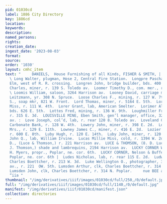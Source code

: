 ```yaml
---
pid: 01030cd
label: 1886 City Directory
key: 1886cd
location: 
keywords: 
description: 
named_persons: 
rights: 
creation_date: 
ingest_date: '2023-08-03'
format: 
source: 
order: '1030'
layout: cmhc_item
text: "     DANIELS,  House Furnishing of all Kinds, FISHER & SMITH, | LON 170 LUM
  \ Long Walter, plugman, Hose 2, Central Fire Station.  Longpre Paschal, lab, r.
  Elm, west of R. R. crossing.  Longren John, bridge builder, bds. 400 E. 8th.  Longquist
  Charles, miner, r. 139 S. Toledo av.  Loomer Timothy D., com. mer., r. 120 E. 3d.
  \ Loomis William, saloon, 3264 Harrison av.  Looney David, carriage mkr, Charles
  Leitzmann, yr. 308 N. Spruce.  Loose Charles F., mining, r. 127 W. 7th.  Loper Harry
  S., soap mkr, 821 W. Front.  Lord Thomas, miner, r. 5164 E. 5th.  Loreaux Julia
  Miss, r. 111 W. 4th.  Lorer Grant, lab, American Smelter.  Lorimer Alexander, miner,
  bds. 626 E. 5th.  Lottes Fred, mining, r. 136 W. 9th.  Loughmiller Frank C., miner,
  r. 315 E. 3d.  LOUISVILLE MINE, Eben Smith, gen’l manager, office, 320 Harrison
  av. :  Love Joseph, col’d, lab, r. rear 120 8. Toledo av.  Loveland C. S., bkkpr,
  Carbonate Bank, r. 128 W. 4th.  Lowery John, miner, r. 398 E. 2d.  Lowman W. A.
  Mrs., r. 129 E. 11th.  Lowney James C., miner, r. 416 E. 2d.  Lozier Jennie Mrs.,
  r. 600 E. 8th.  Luby Hugh, r. 120 E. 14th.  Luby John, miner, r. 120 E. 14th.  Lucas
  John Q., lab, William Irvine.  Lucas Millie Miss, cold, r. 1394 W. 2d.  Luce Benjamin
  D., (Luce & Thomson,) r. 221 Harrison av.  LUCE & THOMSON, (8. D. Luce and Thomas
  J. Thomson,) shade and lambrequins, 2194 Harrison av.  LUCKY CORNER WOOD YARD, A.
  H. Myers, propr., Poplar, ne. cor. 6th.  LUCKY CORNER, Nelson & Buffehr, proprs.,
  Poplar, ne. cor. 6th |  Ludes Nicholas, lab, r. rear 115 E. 2d.  Ludwig Henry, cik,
  Charles Boettcher, r. 213 W. 3d.  Luke Wellington O., photographer, 328 Harrison
  av., r. 221  OW. 5th. Lumsden Arthur, clk, Charles Boettcher, r. 314 N. Poplar.
  Lumsden John, clk, Charles Boettcher, r. 314 N. Poplar.     nue BEE ae ™= HARDWARE,
  “iia "
thumbnail: "/img/derivatives/iiif/images/01030cd/full/250,/0/default.jpg"
full: "/img/derivatives/iiif/images/01030cd/full/1140,/0/default.jpg"
manifest: "/img/derivatives/iiif/01030cd/manifest.json"
collection: directories
---
```

